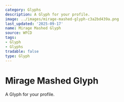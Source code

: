 ```yaml
---
category: Glyphs
description: A Glyph for your profile.
image: ../images/mirage-mashed-glyph-c3a2bd439a.png
last_updated: '2025-09-17'
name: Mirage Mashed Glyph
source: WFCD
tags:
- Glyph
- Glyphs
tradable: false
type: Glyph
---
```


# Mirage Mashed Glyph

A Glyph for your profile.


